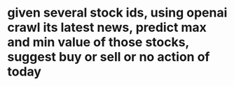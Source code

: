 # given several stock ids, using openai crawl its latest news, predict max and min value of those stocks, suggest buy or sell or no action of today
